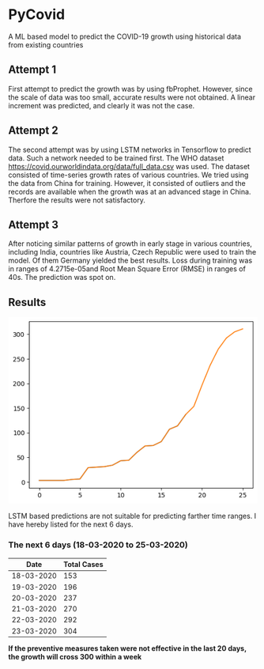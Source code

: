 # PyCovid
A ML based model to predict the COVID-19 growth using historical data from existing countries

## Attempt 1
First attempt to predict the growth was by using fbProphet. However, since the scale of data was too small, accurate results were
not obtained. A linear increment was predicted, and clearly it was not the case.

## Attempt 2
The second attempt was by using LSTM networks in Tensorflow to predict data. Such a network needed to be trained first. The WHO
dataset https://covid.ourworldindata.org/data/full_data.csv was used. The dataset consisted of time-series growth rates of various
countries. We tried using the data from China for training. However, it consisted of outliers and the records are available
when the growth was at an advanced stage in China. Therfore the results were not satisfactory.

## Attempt 3
After noticing similar patterns of growth in early stage in various countries, including India, countries like Austria, Czech Republic
were used to train the model. Of them Germany yielded the best results. Loss during training was in ranges of 4.2715e-05and Root Mean Square Error (RMSE) in ranges of 40s. The prediction was spot on.

## Results
![Growth Prediction for the next 7 days](growth_prediction.png)

LSTM based predictions are not suitable for predicting farther time ranges. I have hereby listed for the next 6 days. 

### The next 6 days (18-03-2020 to 25-03-2020)
Date | Total Cases
------------ | -------------
18-03-2020 | 153
19-03-2020 | 196
20-03-2020 | 237
21-03-2020 | 270
22-03-2020 | 292
23-03-2020 | 304

**If the preventive measures taken were not effective in the last 20 days, the growth will cross 300 within a week**
